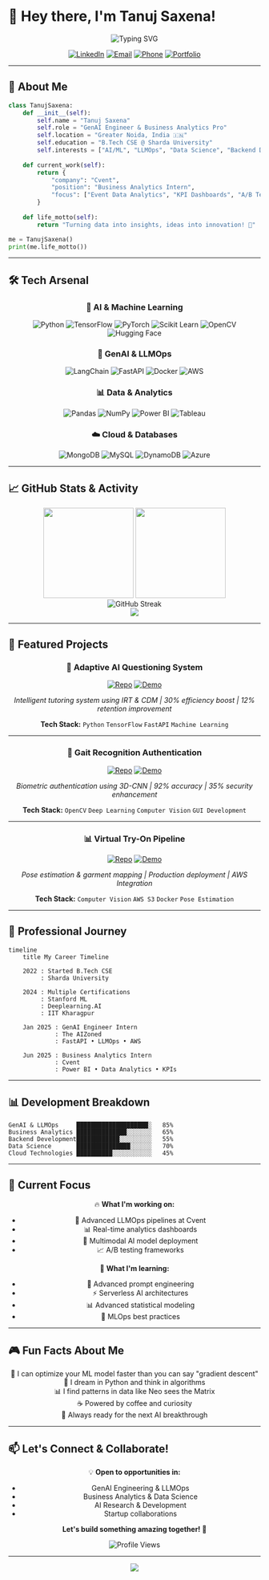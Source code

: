 # 🚀 Hey there, I'm Tanuj Saxena! 

<div align="center">
  <img src="https://readme-typing-svg.herokuapp.com?font=Fira+Code&size=30&duration=3000&pause=1000&color=00D9FF&center=true&vCenter=true&width=600&lines=GenAI+Engineer+%F0%9F%A4%96;LLMOps+Specialist+%E2%9A%A1;Business+Analytics+Pro+%F0%9F%93%8A;Backend+Developer+%F0%9F%9A%80;AI+Innovation+Enthusiast+%F0%9F%A7%A0" alt="Typing SVG" />
</div>

<div align="center">
  
[![LinkedIn](https://img.shields.io/badge/LinkedIn-0077B5?style=for-the-badge&logo=linkedin&logoColor=white)](https://linkedin.com/in/tanuj-saxena-970271252/)
[![Email](https://img.shields.io/badge/Email-D14836?style=for-the-badge&logo=gmail&logoColor=white)](mailto:tanuj.saxena.rks@gmail.com)
[![Phone](https://img.shields.io/badge/Phone-25D366?style=for-the-badge&logo=whatsapp&logoColor=white)](tel:+918126560686)
[![Portfolio](https://img.shields.io/badge/Portfolio-000000?style=for-the-badge&logo=About.me&logoColor=white)](https://tanuj-saxena-portfolio.vercel.app/)

</div>

---

## 🎯 About Me

```python
class TanujSaxena:
    def __init__(self):
        self.name = "Tanuj Saxena"
        self.role = "GenAI Engineer & Business Analytics Pro"
        self.location = "Greater Noida, India 🇮🇳"
        self.education = "B.Tech CSE @ Sharda University"
        self.interests = ["AI/ML", "LLMOps", "Data Science", "Backend Development"]
        
    def current_work(self):
        return {
            "company": "Cvent",
            "position": "Business Analytics Intern",
            "focus": ["Event Data Analytics", "KPI Dashboards", "A/B Testing"]
        }
    
    def life_motto(self):
        return "Turning data into insights, ideas into innovation! 🚀"

me = TanujSaxena()
print(me.life_motto())
```

---

## 🛠️ Tech Arsenal

<div align="center">

### 🧠 AI & Machine Learning
![Python](https://img.shields.io/badge/Python-3776AB?style=for-the-badge&logo=python&logoColor=white)
![TensorFlow](https://img.shields.io/badge/TensorFlow-FF6F00?style=for-the-badge&logo=tensorflow&logoColor=white)
![PyTorch](https://img.shields.io/badge/PyTorch-EE4C2C?style=for-the-badge&logo=pytorch&logoColor=white)
![Scikit Learn](https://img.shields.io/badge/scikit_learn-F7931E?style=for-the-badge&logo=scikit-learn&logoColor=white)
![OpenCV](https://img.shields.io/badge/OpenCV-27338e?style=for-the-badge&logo=OpenCV&logoColor=white)
![Hugging Face](https://img.shields.io/badge/%F0%9F%A4%97%20Hugging%20Face-FFD21E?style=for-the-badge)

### 🚀 GenAI & LLMOps
![LangChain](https://img.shields.io/badge/LangChain-1C3C3C?style=for-the-badge&logo=langchain&logoColor=white)
![FastAPI](https://img.shields.io/badge/FastAPI-009688?style=for-the-badge&logo=FastAPI&logoColor=white)
![Docker](https://img.shields.io/badge/Docker-2CA5E0?style=for-the-badge&logo=docker&logoColor=white)
![AWS](https://img.shields.io/badge/AWS-FF9900?style=for-the-badge&logo=amazonaws&logoColor=white)

### 📊 Data & Analytics
![Pandas](https://img.shields.io/badge/Pandas-2C2D72?style=for-the-badge&logo=pandas&logoColor=white)
![NumPy](https://img.shields.io/badge/Numpy-777BB4?style=for-the-badge&logo=numpy&logoColor=white)
![Power BI](https://img.shields.io/badge/PowerBI-F2C811?style=for-the-badge&logo=Power%20BI&logoColor=white)
![Tableau](https://img.shields.io/badge/Tableau-E97627?style=for-the-badge&logo=Tableau&logoColor=white)

### ☁️ Cloud & Databases
![MongoDB](https://img.shields.io/badge/MongoDB-4EA94B?style=for-the-badge&logo=mongodb&logoColor=white)
![MySQL](https://img.shields.io/badge/MySQL-005C84?style=for-the-badge&logo=mysql&logoColor=white)
![DynamoDB](https://img.shields.io/badge/Amazon%20DynamoDB-4053D6?style=for-the-badge&logo=Amazon%20DynamoDB&logoColor=white)
![Azure](https://img.shields.io/badge/microsoft%20azure-0089D0?style=for-the-badge&logo=microsoft-azure&logoColor=white)

</div>

---

## 📈 GitHub Stats & Activity

<div align="center">
  <img height="180em" src="https://github-readme-stats.vercel.app/api?username=tanuj437&show_icons=true&theme=tokyonight&include_all_commits=true&count_private=true"/>
  <img height="180em" src="https://github-readme-stats.vercel.app/api/top-langs/?username=tanuj437&layout=compact&langs_count=8&theme=tokyonight"/>
</div>

<div align="center">
  <img src="https://github-readme-streak-stats.herokuapp.com/?user=tanuj437&theme=tokyonight" alt="GitHub Streak" />
</div>


<div align="center">
  <img src="https://github-profile-trophy.vercel.app/?username=tanuj437&theme=tokyonight&no-frame=false&no-bg=false&margin-w=4&row=1" />
</div>

---

## 🚀 Featured Projects

<div align="center">

### 🧠 Adaptive AI Questioning System
[![Repo](https://img.shields.io/badge/GitHub-100000?style=for-the-badge&logo=github&logoColor=white)](#)
[![Demo](https://img.shields.io/badge/Live%20Demo-FF4B4B?style=for-the-badge&logo=streamlit&logoColor=white)](#)

*Intelligent tutoring system using IRT & CDM | 30% efficiency boost | 12% retention improvement*

**Tech Stack:** `Python` `TensorFlow` `FastAPI` `Machine Learning`

---

### 🔐 Gait Recognition Authentication
[![Repo](https://img.shields.io/badge/GitHub-100000?style=for-the-badge&logo=github&logoColor=white)](#)
[![Demo](https://img.shields.io/badge/Live%20Demo-FF4B4B?style=for-the-badge&logo=streamlit&logoColor=white)](#)

*Biometric authentication using 3D-CNN | 92% accuracy | 35% security enhancement*

**Tech Stack:** `OpenCV` `Deep Learning` `Computer Vision` `GUI Development`

---

### 📊 Virtual Try-On Pipeline
[![Repo](https://img.shields.io/badge/GitHub-100000?style=for-the-badge&logo=github&logoColor=white)](#)
[![Demo](https://img.shields.io/badge/Live%20Demo-FF4B4B?style=for-the-badge&logo=streamlit&logoColor=white)](#)

*Pose estimation & garment mapping | Production deployment | AWS Integration*

**Tech Stack:** `Computer Vision` `AWS S3` `Docker` `Pose Estimation`

</div>

---

## 💼 Professional Journey

```mermaid
timeline
    title My Career Timeline
    
    2022 : Started B.Tech CSE
         : Sharda University
    
    2024 : Multiple Certifications
         : Stanford ML
         : Deeplearning.AI
         : IIT Kharagpur
    
    Jan 2025 : GenAI Engineer Intern
             : The AIZoned
             : FastAPI • LLMOps • AWS
    
    Jun 2025 : Business Analytics Intern
             : Cvent
             : Power BI • Data Analytics • KPIs
```

---


## 📊 Development Breakdown

```text
GenAI & LLMOps     ████████████████████░   85%
Business Analytics ██████████████░░░░░░░   65%
Backend Development████████████░░░░░░░░░   55%
Data Science       ███████████████░░░░░░   70%
Cloud Technologies ██████████░░░░░░░░░░░   45%
```

---

## 🌟 Current Focus

<div align="center">
  
🔥 **What I'm working on:**
- 🤖 Advanced LLMOps pipelines at Cvent
- 📊 Real-time analytics dashboards
- 🚀 Multimodal AI model deployment
- 📈 A/B testing frameworks

🌱 **What I'm learning:**
- 🧠 Advanced prompt engineering
- ⚡ Serverless AI architectures  
- 📊 Advanced statistical modeling
- 🔄 MLOps best practices

</div>

---

## 🎮 Fun Facts About Me

<div align="center">

🎯 I can optimize your ML model faster than you can say "gradient descent"  
🤖 I dream in Python and think in algorithms  
📊 I find patterns in data like Neo sees the Matrix  
☕ Powered by coffee and curiosity  
🚀 Always ready for the next AI breakthrough  

</div>

---

## 📫 Let's Connect & Collaborate!

<div align="center">

💡 **Open to opportunities in:**
- GenAI Engineering & LLMOps
- Business Analytics & Data Science  
- AI Research & Development
- Startup collaborations

**Let's build something amazing together! 🚀**

<img src="https://komarev.com/ghpvc/?username=tanujsaxena&label=Profile%20Views&color=0e75b6&style=for-the-badge" alt="Profile Views" />

</div>

---

<div align="center">
  <img src="https://capsule-render.vercel.app/api?type=waving&color=gradient&height=100&section=footer&text=Thanks%20for%20visiting!&fontSize=20&fontAlignY=75&animation=twinkling&fontColor=white" />
</div>
